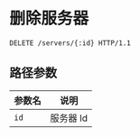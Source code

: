 # 删除服务器

```http
DELETE /servers/{:id} HTTP/1.1
```

## 路径参数

| 参数名 | 说明     |
| ------ | -------- |
| `id`   | 服务器 Id |
